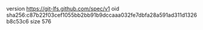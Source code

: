 version https://git-lfs.github.com/spec/v1
oid sha256:c87b22f03cef1055bb2bb91b9dccaaa032fe7dbfa28a591ad311d1326b8c53c6
size 576
